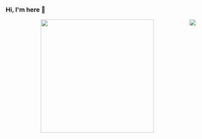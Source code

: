 ### Hi, I'm here 👋
<p align="center">
  <img align="center" src="https://github.com/leeyongit/leeyongit/raw/master/coding.gif" width="300px"/>
  <img align="right" src="https://github-readme-stats.vercel.app/api?username=leeyongit&show_icons=true&icon_color=CE1D2D&text_color=718096&bg_color=00000000&hide_title=true&hide_border=true" />
</p>




